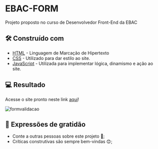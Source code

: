 # EBAC-FORM
Projeto proposto no curso de Desenvolvedor Front-End da EBAC

## 🛠️ Construído com

* [HTML](https://developer.mozilla.org/pt-BR/docs/Web/HTML) - Linguagem de Marcação de Hipertexto
* [CSS](https://developer.mozilla.org/pt-BR/docs/Web/CSS) - Utilizado para dar estilo ao site. 
* [JavaScript](https://developer.mozilla.org/pt-BR/docs/Web/JavaScript) - Utilizada para implementar lógica, dinamismo e ação ao site.

## 💻 Resultado

Acesse o site pronto neste link [aqui](https://ebac-form.vercel.app/)!


![formvalidacao](https://github.com/user-attachments/assets/3b9cb211-eda8-4e34-b5d1-bbabff3283b4)




## 🎁 Expressões de gratidão

* Conte a outras pessoas sobre este projeto 📢;
* Críticas construtivas são sempre bem-vindas 😊;
